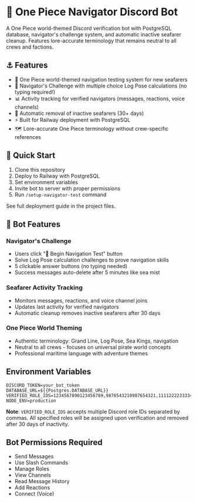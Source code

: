 # 🧭 One Piece Navigator Discord Bot

A One Piece world-themed Discord verification bot with PostgreSQL database, navigator's challenge system, and automatic inactive seafarer cleanup. Features lore-accurate terminology that remains neutral to all crews and factions.

## ⚓ Features

- 🧭 One Piece world-themed navigation testing system for new seafarers
- 🌊 Navigator's Challenge with multiple choice Log Pose calculations (no typing required!)
- 📊 Activity tracking for verified navigators (messages, reactions, voice channels)
- 🧹 Automatic removal of inactive seafarers (30+ days)
- ⚡ Built for Railway deployment with PostgreSQL
- 🗺️ Lore-accurate One Piece terminology without crew-specific references

## 🚀 Quick Start

1. Clone this repository
2. Deploy to Railway with PostgreSQL
3. Set environment variables
4. Invite bot to server with proper permissions
5. Run `/setup-navigator-test` command

See full deployment guide in the project files.

## 🧭 Bot Features

### Navigator's Challenge
- Users click "🧭 Begin Navigation Test" button
- Solve Log Pose calculation challenges to prove navigation skills
- 5 clickable answer buttons (no typing needed)
- Success messages auto-delete after 5 minutes like sea mist

### Seafarer Activity Tracking
- Monitors messages, reactions, and voice channel joins
- Updates last activity for verified navigators
- Automatic cleanup removes inactive seafarers after 30 days

### One Piece World Theming
- Authentic terminology: Grand Line, Log Pose, Sea Kings, navigation
- Neutral to all crews - focuses on universal pirate world concepts
- Professional maritime language with adventure themes

## Environment Variables

```
DISCORD_TOKEN=your_bot_token
DATABASE_URL=${{Postgres.DATABASE_URL}}
VERIFIED_ROLE_IDS=1234567890123456789,9876543210987654321,1111222233334444555
NODE_ENV=production
```

**Note**: `VERIFIED_ROLE_IDS` accepts multiple Discord role IDs separated by commas. All specified roles will be assigned upon verification and removed after 30 days of inactivity.

## Bot Permissions Required

- Send Messages
- Use Slash Commands
- Manage Roles
- View Channels
- Read Message History
- Add Reactions
- Connect (Voice)
